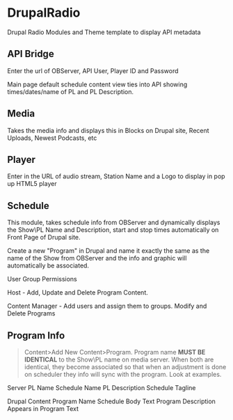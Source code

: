 # DrupalRadio

Drupal Radio Modules and Theme template to display API metadata  

## API Bridge

Enter the url of OBServer, API User, Player ID and Password

Main page default schedule content view ties into API showing times/dates/name of PL and PL Description.

## Media

Takes the media info and displays this in Blocks on Drupal site, Recent Uploads, Newest Podcasts, etc

## Player

Enter in the URL of audio stream, Station Name and a Logo to display in pop up HTML5 player

## Schedule

This module, takes schedule info from OBServer and dynamically displays the Show\PL Name and Description, start and stop times automatically on Front Page of Drupal site.

Create a new "Program" in Drupal and name it exactly the same as the name of the Show from OBServer and the info and graphic will automatically be associated.

User Group Permissions

Host - Add, Update and Delete Program Content.

Content Manager - Add users and assign them to groups. Modify and Delete Programs

## Program Info

>Content>Add New Content>Program. Program name __MUST BE IDENTICAL__ to the Show\PL name on media server. When both are identical, they become associated so that when an adjustment is done on scheduler they info will sync with the program. Look at examples.

Server PL Name Schedule Name PL Description Schedule Tagline

Drupal Content Program Name Schedule Body Text Program Description Appears in Program Text 

